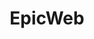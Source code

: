 ---
git: https://github.com/epicweb-dev
logohandle: epicwebdev
sort: epicweb
title: EpicWeb
website: https://www.epicweb.dev/
---
